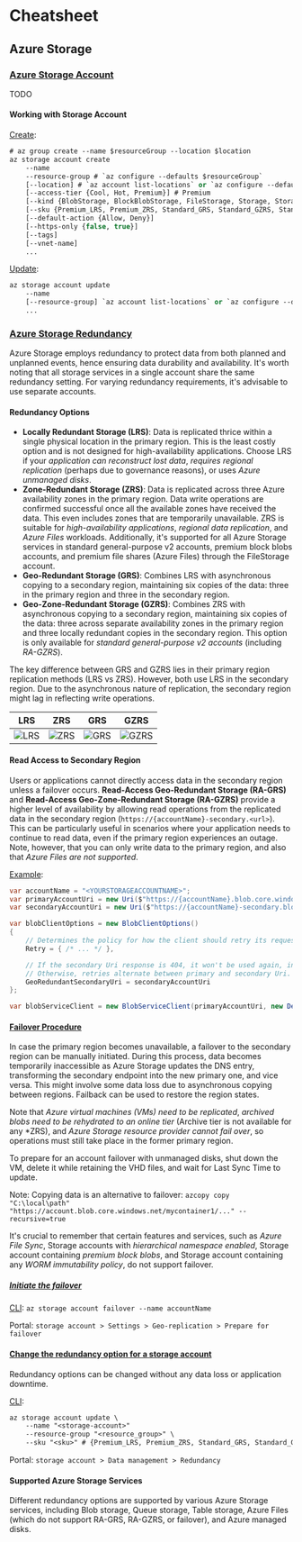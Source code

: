 # Cheatsheet

## Azure Storage

### [Azure Storage Account](https://learn.microsoft.com/en-us/azure/storage/common/storage-account-overview)

TODO

#### Working with Storage Account

[Create](https://learn.microsoft.com/en-us/cli/azure/storage/account?view=azure-cli-latest#az-storage-account-create):

```ps
# az group create --name $resourceGroup --location $location
az storage account create
    --name
    --resource-group # `az configure --defaults $resourceGroup`
    [--location] # `az account list-locations` or `az configure --defaults location=$location`
    [--access-tier {Cool, Hot, Premium}] # Premium
    [--kind {BlobStorage, BlockBlobStorage, FileStorage, Storage, StorageV2}] # StorageV2
    [--sku {Premium_LRS, Premium_ZRS, Standard_GRS, Standard_GZRS, Standard_LRS, Standard_RAGRS, Standard_RAGZRS, Standard_ZRS}] # Standard_RAGRS
    [--default-action {Allow, Deny}]
    [--https-only {false, true}]
    [--tags]
    [--vnet-name]
    ...
```

[Update](https://learn.microsoft.com/en-us/cli/azure/storage/account?view=azure-cli-latest#az-storage-account-update):

```ps
az storage account update
    --name
    [--resource-group] `az account list-locations` or `az configure --defaults location=$location` or attempt to resolve the resource group by storage account name (only if globally unique)
    ...
```

### [Azure Storage Redundancy](https://learn.microsoft.com/en-us/azure/storage/common/storage-redundancy)

Azure Storage employs redundancy to protect data from both planned and unplanned events, hence ensuring data durability and availability. It's worth noting that all storage services in a single account share the same redundancy setting. For varying redundancy requirements, it's advisable to use separate accounts.

#### Redundancy Options

- **Locally Redundant Storage (LRS)**: Data is replicated thrice within a single physical location in the primary region. This is the least costly option and is not designed for high-availability applications. Choose LRS if your _application can reconstruct lost data_, _requires regional replication_ (perhaps due to governance reasons), or uses _Azure unmanaged disks_.
- **Zone-Redundant Storage (ZRS)**: Data is replicated across three Azure availability zones in the primary region. Data write operations are confirmed successful once all the available zones have received the data. This even includes zones that are temporarily unavailable. ZRS is suitable for _high-availability applications_, _regional data replication_, and _Azure Files_ workloads. Additionally, it's supported for all Azure Storage services in standard general-purpose v2 accounts, premium block blobs accounts, and premium file shares (Azure Files) through the FileStorage account.
- **Geo-Redundant Storage (GRS)**: Combines LRS with asynchronous copying to a secondary region, maintaining six copies of the data: three in the primary region and three in the secondary region.
- **Geo-Zone-Redundant Storage (GZRS)**: Combines ZRS with asynchronous copying to a secondary region, maintaining six copies of the data: three across separate availability zones in the primary region and three locally redundant copies in the secondary region. This option is only available for _standard general-purpose v2 accounts_ (including _RA-GZRS_).

The key difference between GRS and GZRS lies in their primary region replication methods (LRS vs ZRS). However, both use LRS in the secondary region. Due to the asynchronous nature of replication, the secondary region might lag in reflecting write operations.

| LRS                                                                                                                   | ZRS                                                                                                                | GRS                                                                                                               | GZRS                                                                                                                    |
| --------------------------------------------------------------------------------------------------------------------- | ------------------------------------------------------------------------------------------------------------------ | ----------------------------------------------------------------------------------------------------------------- | ----------------------------------------------------------------------------------------------------------------------- |
| ![LRS](https://learn.microsoft.com/en-us/azure/storage/common/media/storage-redundancy/locally-redundant-storage.png) | ![ZRS](https://learn.microsoft.com/en-us/azure/storage/common/media/storage-redundancy/zone-redundant-storage.png) | ![GRS](https://learn.microsoft.com/en-us/azure/storage/common/media/storage-redundancy/geo-redundant-storage.png) | ![GZRS](https://learn.microsoft.com/en-us/azure/storage/common/media/storage-redundancy/geo-zone-redundant-storage.png) |

#### Read Access to Secondary Region

Users or applications cannot directly access data in the secondary region unless a failover occurs. **Read-Access Geo-Redundant Storage (RA-GRS)** and **Read-Access Geo-Zone-Redundant Storage (RA-GZRS)** provide a higher level of availability by allowing read operations from the replicated data in the secondary region (`https://{accountName}-secondary.<url>`). This can be particularly useful in scenarios where your application needs to continue to read data, even if the primary region experiences an outage. Note, however, that you can only write data to the primary region, and also that _Azure Files are not supported_.

[Example](https://learn.microsoft.com/en-us/azure/storage/common/geo-redundant-design):

```cs
var accountName = "<YOURSTORAGEACCOUNTNAME>";
var primaryAccountUri = new Uri($"https://{accountName}.blob.core.windows.net/");
var secondaryAccountUri = new Uri($"https://{accountName}-secondary.blob.core.windows.net/");

var blobClientOptions = new BlobClientOptions()
{
    // Determines the policy for how the client should retry its requests upon encountering transient errors
    Retry = { /* ... */ },

    // If the secondary Uri response is 404, it won't be used again, indicating possible propagation delay.
    // Otherwise, retries alternate between primary and secondary Uri.
    GeoRedundantSecondaryUri = secondaryAccountUri
};

var blobServiceClient = new BlobServiceClient(primaryAccountUri, new DefaultAzureCredential(), blobClientOptions);
```

#### [Failover Procedure](https://learn.microsoft.com/en-us/azure/storage/common/storage-disaster-recovery-guidance#how-an-account-failover-works)

In case the primary region becomes unavailable, a failover to the secondary region can be manually initiated. During this process, data becomes temporarily inaccessible as Azure Storage updates the DNS entry, transforming the secondary endpoint into the new primary one, and vice versa. This might involve some data loss due to asynchronous copying between regions. Failback can be used to restore the region states.

Note that _Azure virtual machines (VMs) need to be replicated_, _archived blobs need to be rehydrated to an online tier_ (Archive tier is not available for any \*ZRS), and _Azure Storage resource provider cannot fail over_, so operations must still take place in the former primary region.

To prepare for an account failover with unmanaged disks, shut down the VM, delete it while retaining the VHD files, and wait for Last Sync Time to update.

Note: Copying data is an alternative to failover: `azcopy copy "C:\local\path" "https://account.blob.core.windows.net/mycontainer1/..." --recursive=true`

It's crucial to remember that certain features and services, such as _Azure File Sync_, Storage accounts with _hierarchical namespace enabled_, Storage account containing _premium block blobs_, and Storage account containing any _WORM immutability policy_, do not support failover.

##### [Initiate the failover](https://learn.microsoft.com/en-us/azure/storage/common/storage-initiate-account-failover)

[CLI](https://learn.microsoft.com/en-us/cli/azure/storage/account?view=azure-cli-latest#az-storage-account-failover): `az storage account failover --name accountName`

Portal: `storage account > Settings > Geo-replication > Prepare for failover`

#### [Change the redundancy option for a storage account](https://learn.microsoft.com/en-us/azure/storage/common/redundancy-migration?tabs=portal)

Redundancy options can be changed without any data loss or application downtime.

[CLI](https://learn.microsoft.com/en-us/cli/azure/storage/account?view=azure-cli-latest#az-storage-account-update):

```ps
az storage account update \
    --name "<storage-account>"
    --resource-group "<resource_group>" \
    --sku "<sku>" # {Premium_LRS, Premium_ZRS, Standard_GRS, Standard_GZRS, Standard_LRS, Standard_RAGRS, Standard_RAGZRS, Standard_ZRS}
```

Portal: `storage account > Data management > Redundancy`

#### Supported Azure Storage Services

Different redundancy options are supported by various Azure Storage services, including Blob storage, Queue storage, Table storage, Azure Files (which do not support RA-GRS, RA-GZRS, or failover), and Azure managed disks.
